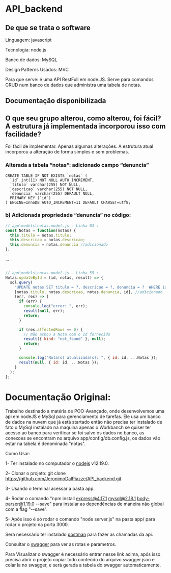 # API_backend

## De que se trata o software 

Linguagem: javascript

Tecnologia: node.js

Banco de dados: MySQL

Design Patterns Usados: MVC

Para que serve: é uma API RestFull em node.JS. Serve para comandos CRUD num banco de dados que administra uma tabela de notas.

## Documentação disponibilizada

## O que seu grupo alterou, como alterou, foi fácil? A estrutura já implementada incorporou isso com facilidade?

Foi fácil de implementar. Apenas algumas alterações. A estrutura atual incorporou a alteração de forma simples e sem problemas.

### Alterada a tabela “notas”: adicionado campo “denuncia”
```` mysql
CREATE TABLE IF NOT EXISTS `notas` (
  `id` int(11) NOT NULL AUTO_INCREMENT,
  `titulo` varchar(255) NOT NULL,
  `descricao` varchar(255) NOT NULL,
  `denuncia` varchar(255) DEFAULT NULL,
  PRIMARY KEY (`id`)
) ENGINE=InnoDB AUTO_INCREMENT=11 DEFAULT CHARSET=utf8;
````

### b)	Adicionada propriedade “denuncia” no código:


```` javascript
// app\models\notas.model.js - Linha 03 :
const Notas = function(notas) {
  this.titulo = notas.titulo;
  this.descricao = notas.descricao;
  this.denuncia = notas.denuncia //adicionado
};
````
...


```` javascript

// app\models\notas.model.js - Linha 55 :
Notas.updateById = (id, notas, result) => {
  sql.query(
    "UPDATE notas SET titulo = ?, descricao = ?, denuncia = ?  WHERE id = ?",
    [notas.titulo, notas.descricao, notas.denuncia, id], //adicionado
    (err, res) => {
      if (err) {
        console.log("error: ", err);
        result(null, err);
        return;
      }

      if (res.affectedRows == 0) {
        // Não achou a Nota com o Id fornecido
        result({ kind: "not_found" }, null);
        return;
      }

      console.log("Nota(s) atualizada(s): ", { id: id, ...Notas });
      result(null, { id: id, ...Notas });
    }
  );
};

````



# Documentação Original:
Trabalho destinado a matéria de POO-Avançado, onde desenvolvemos uma api em nodeJS e MySql para gerenciamento de tarefas. Ele usa um banco de dados na nuvem que já está startado então não precisa ter instalado de fato o MySql instalado na maquina apenas o Workbanch se quiser ter acesso ao banco para verificar se foi salvo os dados no banco, as conexoes se encontram no arquivo app/config/db.config.js, os dados vão estar na tabela é denominada "notas".

Como Usar:

1- Ter instalado no computador o [nodejs](https://nodejs.org/en/download/) v12.19.0.

2- Clonar o projeto: git clone https://github.com/JeronimoDalPiazze/API_backend.git

3- Usando o terminal acessar a pasta app.

4- Rodar o comando "npm install express@4.17.1 mysql@2.18.1 body-parser@1.19.0 --save" para instalar as dependências de maneira não global com a flag "--save".

5- Após isso é só rodar o comando "node server.js" na pasta app/ para rodar o projeto na porta 3000.

Será necessário ter instalado [postman](https://www.postman.com/downloads/) para fazer as chamadas da api.

Consultar o [swagger](https://editor.swagger.io/) para ver as rotas e parametros.

Para Visualizar o swagger é necessário entrar nesse link acima, após isso precisa abrir o projeto copiar todo conteúdo do arquivo swagger.json e colar la no swagger, e será gerada a tabela do swagger automaticamente.
